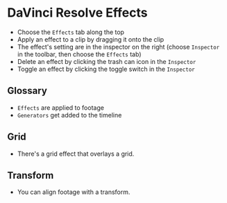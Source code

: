 # DaVinci Resolve Effects

- Choose the `Effects` tab along the top
- Apply an effect to a clip by dragging it onto the clip
- The effect's setting are in the inspector on the right (choose `Inspector` in the toolbar, then choose the `Effects` tab)
- Delete an effect by clicking the trash can icon in the `Inspector`
- Toggle an effect by clicking the toggle switch in the `Inspector`

## Glossary

- `Effects` are applied to footage
- `Generators` get added to the timeline

## Grid

- There's a grid effect that overlays a grid.

## Transform

- You can align footage with a transform.
